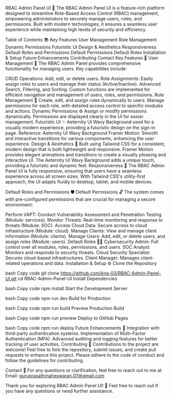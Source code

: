 RBAC Admin Panel UI 🚀
The RBAC Admin Panel UI is a feature-rich platform designed to streamline Role-Based Access Control (RBAC) management, empowering administrators to securely manage users, roles, and permissions. Built with modern technologies, it ensures a seamless user experience while maintaining high levels of security and efficiency.

Table of Contents 📚
Key Features
User Management
Role Management
Dynamic Permissions
Futuristic UI
Design & Aesthetics
Responsiveness
Default Roles and Permissions
Default Permissions
Default Roles
Installation & Setup
Future Enhancements
Contributing
Contact
Key Features 🌟
User Management 👥
The RBAC Admin Panel provides comprehensive functionality for managing users. Key capabilities include:

CRUD Operations: Add, edit, or delete users.
Role Assignments: Easily assign roles to users and manage their status (Active/Inactive).
Advanced Search, Filtering, and Sorting: Custom functions are implemented for efficient navigation and management of users, roles, and permissions.
Role Management 🔑
Create, edit, and assign roles dynamically to users.
Manage permissions for each role, with detailed access control to specific modules and actions.
Dynamic Permissions ⚙️
Assign or modify permissions dynamically.
Permissions are displayed clearly in the UI for easier management.
Futuristic UI ✨
Aeternity UI Wavy Background used for a visually modern experience, providing a futuristic design on the sign-in page.
Reference: Aeternity UI Wavy Background
Framer Motion: Smooth and interactive transitions for various components, enhancing the user experience.
Design & Aesthetics 🎨
Built using Tailwind CSS for a consistent, modern design that is both lightweight and responsive.
Framer Motion provides elegant animations and transitions to create a visually pleasing and interactive UI.
The Aeternity UI Wavy Background adds a unique touch, providing a futuristic and dynamic feel.
Responsiveness 📱
The RBAC Admin Panel UI is fully responsive, ensuring that users have a seamless experience across all screen sizes. With Tailwind CSS's utility-first approach, the UI adapts fluidly to desktop, tablet, and mobile devices.

Default Roles and Permissions 🛡️
Default Permissions 🔓
The system comes with pre-configured permissions that are crucial for managing a secure environment:

Perform VAPT: Conduct Vulnerability Assessment and Penetration Testing (Module: services).
Monitor Threats: Real-time monitoring and response to threats (Module: SOC).
Access Cloud Data: Secure access to cloud infrastructure (Module: cloud).
Manage Clients: View and manage client information (Module: clients).
Manage Users: Add, edit, or delete users, and assign roles (Module: users).
Default Roles 🧑‍💻
Cybersecurity Admin: Full control over all modules, roles, permissions, and users.
SOC Analyst: Monitors and responds to security threats.
Cloud Security Specialist: Secures cloud-based infrastructures.
Client Manager: Manages client-related operations and data.
Installation & Setup ⚙️
Clone the Repository

bash
Copy code
git clone https://github.com/kira-03/RBAC-Admin-Panel-UI.git
cd RBAC-Admin-Panel-UI
Install Dependencies

bash
Copy code
npm install
Start the Development Server

bash
Copy code
npm run dev
Build for Production

bash
Copy code
npm run build
Preview Production Build

bash
Copy code
npm run preview
Deploy to GitHub Pages

bash
Copy code
npm run deploy
Future Enhancements 🔮
Integration with third-party authentication systems.
Implementation of Multi-Factor Authentication (MFA).
Advanced auditing and logging features for better tracking of user activities.
Contributing 🤝
Contributions to the project are welcome! Feel free to fork the repository, submit issues, and create pull requests to enhance this project. Please adhere to the code of conduct and follow the guidelines for contributing.

Contact 📧
For any questions or clarification, feel free to reach out to me at:
Email: guruprasathmaheswaran.07@gmail.com

Thank you for exploring RBAC Admin Panel UI! 🙏
Feel free to reach out if you have any questions or need further assistance.

